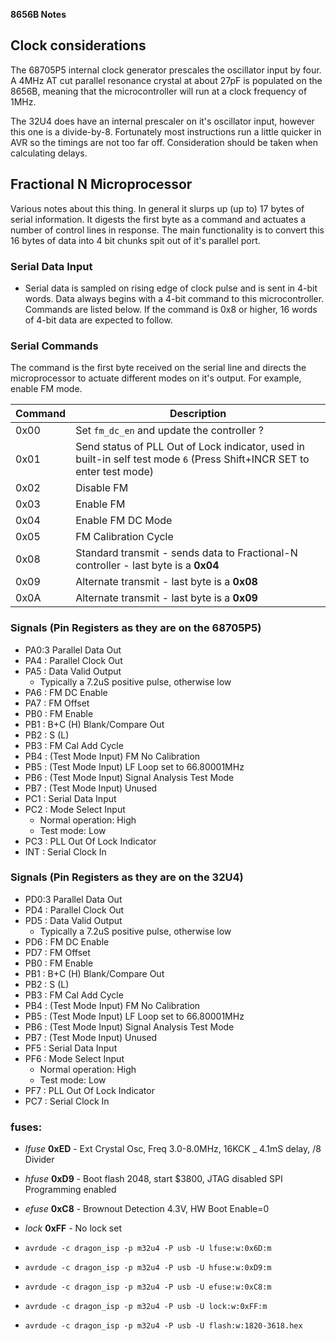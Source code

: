 **8656B Notes**

## Clock considerations
The 68705P5 internal clock generator prescales the oscillator input by four. A 4MHz AT cut parallel resonance crystal at about 27pF is populated on the 8656B, meaning that the microcontroller will run at a clock frequency of 1MHz.

The 32U4 does have an internal prescaler on it's oscillator input, however this one is a divide-by-8. Fortunately most instructions run a little quicker in AVR so the timings are not too far off. Consideration should be taken when calculating delays.

## Fractional N Microprocessor
Various notes about this thing. In general it slurps up (up to) 17 bytes of serial information. It digests the first byte as a command and actuates a number of control lines in response. The main functionality is to convert this 16 bytes of data into 4 bit chunks spit out of it's parallel port.

### Serial Data Input
  - Serial data is sampled on rising edge of clock pulse and is sent in 4-bit words. Data always begins with a 4-bit command to this microcontroller. Commands are listed below. If the command is 0x8 or higher, 16 words of 4-bit data are expected to follow. 

### Serial Commands

The command is the first byte received on the serial line and directs the microprocessor to actuate
different modes on it's output. For example, enable FM mode.


  |Command|Description|
  |---|---|
  |0x00|Set `fm_dc_en` and update the controller ? |
  |0x01|Send status of PLL Out of Lock indicator, used in built-in self test mode `6` (Press Shift+INCR SET to enter test mode) |
  |0x02|Disable FM|
  |0x03|Enable FM|
  |0x04|Enable FM DC Mode|
  |0x05|FM Calibration Cycle|
  |0x08|Standard transmit - sends data to Fractional-N controller - last byte is a **0x04**|
  |0x09|Alternate transmit - last byte is a **0x08**|
  |0x0A|Alternate transmit - last byte is a **0x09**|

### Signals (Pin Registers as they are on the 68705P5)
  - PA0:3 Parallel Data Out
  - PA4 : Parallel Clock Out
  - PA5 : Data Valid Output
    - Typically a 7.2uS positive pulse, otherwise low
  - PA6 : FM DC Enable
  - PA7 : FM Offset
  - PB0 : FM Enable
  - PB1 : B+C (H) Blank/Compare Out
  - PB2 : S (L)
  - PB3 : FM Cal Add Cycle
  - PB4 : (Test Mode Input) FM No Calibration
  - PB5 : (Test Mode Input) LF Loop set to 66.80001MHz
  - PB6 : (Test Mode Input) Signal Analysis Test Mode
  - PB7 : (Test Mode Input) Unused
  - PC1 : Serial Data Input
  - PC2 : Mode Select Input
    - Normal operation: High
    - Test mode: Low
  - PC3 : PLL Out Of Lock Indicator
  - INT : Serial Clock In

### Signals (Pin Registers as they are on the 32U4)
  - PD0:3 Parallel Data Out
  - PD4 : Parallel Clock Out
  - PD5 : Data Valid Output
    - Typically a 7.2uS positive pulse, otherwise low
  - PD6 : FM DC Enable
  - PD7 : FM Offset
  - PB0 : FM Enable
  - PB1 : B+C (H) Blank/Compare Out
  - PB2 : S (L)
  - PB3 : FM Cal Add Cycle
  - PB4 : (Test Mode Input) FM No Calibration
  - PB5 : (Test Mode Input) LF Loop set to 66.80001MHz
  - PB6 : (Test Mode Input) Signal Analysis Test Mode
  - PB7 : (Test Mode Input) Unused
  - PF5 : Serial Data Input
  - PF6 : Mode Select Input
    - Normal operation: High
    - Test mode: Low
  - PF7 : PLL Out Of Lock Indicator
  - PC7 : Serial Clock In

### fuses:
  -  _lfuse_ **0xED** - Ext Crystal Osc, Freq 3.0-8.0MHz, 16KCK _ 4.1mS delay, /8 Divider
  -  _hfuse_ **0xD9** - Boot flash 2048, start $3800, JTAG disabled SPI Programming enabled
  -  _efuse_ **0xC8** - Brownout Detection 4.3V, HW Boot Enable=0
  -  _lock_  **0xFF** - No lock set

  - `avrdude -c dragon_isp -p m32u4 -P usb -U lfuse:w:0x6D:m`
  - `avrdude -c dragon_isp -p m32u4 -P usb -U hfuse:w:0xD9:m`
  - `avrdude -c dragon_isp -p m32u4 -P usb -U efuse:w:0xC8:m`
  - `avrdude -c dragon_isp -p m32u4 -P usb -U lock:w:0xFF:m`
  - `avrdude -c dragon_isp -p m32u4 -P usb -U flash:w:1820-3618.hex`
